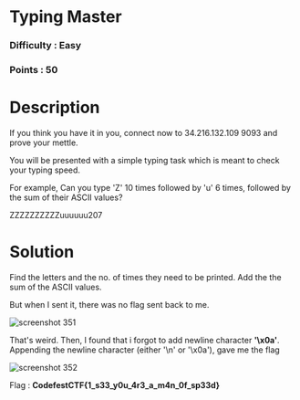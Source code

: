 # Typing Master
### Difficulty : Easy
### Points : 50

# Description
If you think you have it in you, connect now to 34.216.132.109 9093 and prove your mettle.

You will be presented with a simple typing task which is meant to check your typing speed.

For example, Can you type 'Z' 10 times followed by 'u' 6 times, followed by the sum of their ASCII values?

ZZZZZZZZZZuuuuuu207

# Solution

Find the letters and the no. of times they need to be printed. Add the the sum of the ASCII values.

But when I sent it, there was no flag sent back to me.

![screenshot 351](https://user-images.githubusercontent.com/42334661/44945135-2479df80-ae00-11e8-83f9-dabbedf02aac.png)

That's weird. Then, I found that i forgot to add newline character **'\x0a'**.
Appending the newline character (either '\n' or '\x0a'), gave me the flag

![screenshot 352](https://user-images.githubusercontent.com/42334661/44945168-f052ee80-ae00-11e8-9de4-4742c2861d56.png)

Flag : **CodefestCTF{1_s33_y0u_4r3_a_m4n_0f_sp33d}**
